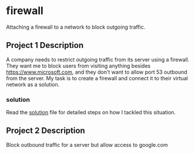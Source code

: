 # firewall
Attaching a firewall to a network to block outgoing traffic.

## Project 1 Description
A company needs to restrict outgoing traffic from its server using a firewall. They want me to block users from visiting anything besides https://www.microsoft.com, and they don't want to allow port 53 outbound from the server. My task is to create a firewall and connect it to their virtual network as a solution.

### solution
Read the [solution](solution) file for detailed steps on how I tackled this situation.

## Project 2 Description
Block outbound traffic for a server but allow access to google.com


